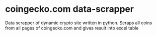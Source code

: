 # coingecko.com data-scrapper
Data scrapper of dynamic crypto site written in python. Scraps all coins from all pages of coingecko.com and gives result into excel table
